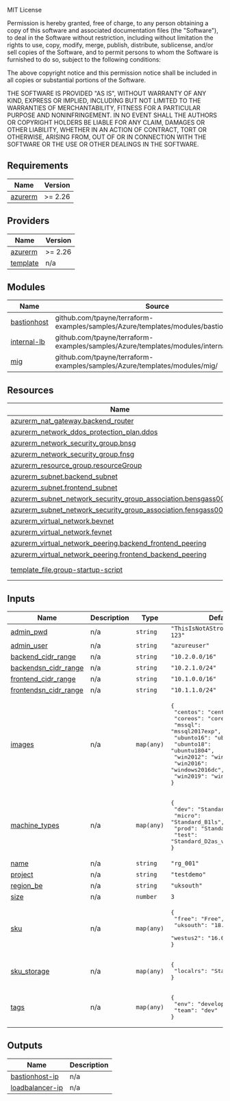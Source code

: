 MIT License

Permission is hereby granted, free of charge, to any person obtaining a copy
of this software and associated documentation files (the "Software"), to deal
in the Software without restriction, including without limitation the rights
to use, copy, modify, merge, publish, distribute, sublicense, and/or sell
copies of the Software, and to permit persons to whom the Software is
furnished to do so, subject to the following conditions:

The above copyright notice and this permission notice shall be included in all
copies or substantial portions of the Software.

THE SOFTWARE IS PROVIDED "AS IS", WITHOUT WARRANTY OF ANY KIND, EXPRESS OR
IMPLIED, INCLUDING BUT NOT LIMITED TO THE WARRANTIES OF MERCHANTABILITY,
FITNESS FOR A PARTICULAR PURPOSE AND NONINFRINGEMENT. IN NO EVENT SHALL THE
AUTHORS OR COPYRIGHT HOLDERS BE LIABLE FOR ANY CLAIM, DAMAGES OR OTHER
LIABILITY, WHETHER IN AN ACTION OF CONTRACT, TORT OR OTHERWISE, ARISING FROM,
OUT OF OR IN CONNECTION WITH THE SOFTWARE OR THE USE OR OTHER DEALINGS IN THE
SOFTWARE.

## Requirements

| Name | Version |
|------|---------|
| <a name="requirement_azurerm"></a> [azurerm](#requirement\_azurerm) | >= 2.26 |

## Providers

| Name | Version |
|------|---------|
| <a name="provider_azurerm"></a> [azurerm](#provider\_azurerm) | >= 2.26 |
| <a name="provider_template"></a> [template](#provider\_template) | n/a |

## Modules

| Name | Source | Version |
|------|--------|---------|
| <a name="module_bastionhost"></a> [bastionhost](#module\_bastionhost) | github.com/tpayne/terraform-examples/samples/Azure/templates/modules/bastionproxyhost | n/a |
| <a name="module_internal-lb"></a> [internal-lb](#module\_internal-lb) | github.com/tpayne/terraform-examples/samples/Azure/templates/modules/internal-lb | n/a |
| <a name="module_mig"></a> [mig](#module\_mig) | github.com/tpayne/terraform-examples/samples/Azure/templates/modules/mig/ | n/a |

## Resources

| Name | Type |
|------|------|
| [azurerm_nat_gateway.backend_router](https://registry.terraform.io/providers/hashicorp/azurerm/latest/docs/resources/nat_gateway) | resource |
| [azurerm_network_ddos_protection_plan.ddos](https://registry.terraform.io/providers/hashicorp/azurerm/latest/docs/resources/network_ddos_protection_plan) | resource |
| [azurerm_network_security_group.bnsg](https://registry.terraform.io/providers/hashicorp/azurerm/latest/docs/resources/network_security_group) | resource |
| [azurerm_network_security_group.fnsg](https://registry.terraform.io/providers/hashicorp/azurerm/latest/docs/resources/network_security_group) | resource |
| [azurerm_resource_group.resourceGroup](https://registry.terraform.io/providers/hashicorp/azurerm/latest/docs/resources/resource_group) | resource |
| [azurerm_subnet.backend_subnet](https://registry.terraform.io/providers/hashicorp/azurerm/latest/docs/resources/subnet) | resource |
| [azurerm_subnet.frontend_subnet](https://registry.terraform.io/providers/hashicorp/azurerm/latest/docs/resources/subnet) | resource |
| [azurerm_subnet_network_security_group_association.bensgass001](https://registry.terraform.io/providers/hashicorp/azurerm/latest/docs/resources/subnet_network_security_group_association) | resource |
| [azurerm_subnet_network_security_group_association.fensgass001](https://registry.terraform.io/providers/hashicorp/azurerm/latest/docs/resources/subnet_network_security_group_association) | resource |
| [azurerm_virtual_network.bevnet](https://registry.terraform.io/providers/hashicorp/azurerm/latest/docs/resources/virtual_network) | resource |
| [azurerm_virtual_network.fevnet](https://registry.terraform.io/providers/hashicorp/azurerm/latest/docs/resources/virtual_network) | resource |
| [azurerm_virtual_network_peering.backend_frontend_peering](https://registry.terraform.io/providers/hashicorp/azurerm/latest/docs/resources/virtual_network_peering) | resource |
| [azurerm_virtual_network_peering.frontend_backend_peering](https://registry.terraform.io/providers/hashicorp/azurerm/latest/docs/resources/virtual_network_peering) | resource |
| [template_file.group-startup-script](https://registry.terraform.io/providers/hashicorp/template/latest/docs/data-sources/file) | data source |

## Inputs

| Name | Description | Type | Default | Required |
|------|-------------|------|---------|:--------:|
| <a name="input_admin_pwd"></a> [admin\_pwd](#input\_admin\_pwd) | n/a | `string` | `"ThisIsNotAStrongPassword-123"` | no |
| <a name="input_admin_user"></a> [admin\_user](#input\_admin\_user) | n/a | `string` | `"azureuser"` | no |
| <a name="input_backend_cidr_range"></a> [backend\_cidr\_range](#input\_backend\_cidr\_range) | n/a | `string` | `"10.2.0.0/16"` | no |
| <a name="input_backendsn_cidr_range"></a> [backendsn\_cidr\_range](#input\_backendsn\_cidr\_range) | n/a | `string` | `"10.2.1.0/24"` | no |
| <a name="input_frontend_cidr_range"></a> [frontend\_cidr\_range](#input\_frontend\_cidr\_range) | n/a | `string` | `"10.1.0.0/16"` | no |
| <a name="input_frontendsn_cidr_range"></a> [frontendsn\_cidr\_range](#input\_frontendsn\_cidr\_range) | n/a | `string` | `"10.1.1.0/24"` | no |
| <a name="input_images"></a> [images](#input\_images) | n/a | `map(any)` | <pre>{<br>  "centos": "centos8",<br>  "coreos": "coreos",<br>  "mssql": "mssql2017exp",<br>  "ubunto16": "ubuntu1604",<br>  "ubunto18": "ubuntu1804",<br>  "win2012": "windows2012r2dc",<br>  "win2016": "windows2016dc",<br>  "win2019": "windows2019dc"<br>}</pre> | no |
| <a name="input_machine_types"></a> [machine\_types](#input\_machine\_types) | n/a | `map(any)` | <pre>{<br>  "dev": "Standard_D2_v2",<br>  "micro": "Standard_B1ls",<br>  "prod": "Standard_D8s_v3",<br>  "test": "Standard_D2as_v4"<br>}</pre> | no |
| <a name="input_name"></a> [name](#input\_name) | n/a | `string` | `"rg_001"` | no |
| <a name="input_project"></a> [project](#input\_project) | n/a | `string` | `"testdemo"` | no |
| <a name="input_region_be"></a> [region\_be](#input\_region\_be) | n/a | `string` | `"uksouth"` | no |
| <a name="input_size"></a> [size](#input\_size) | n/a | `number` | `3` | no |
| <a name="input_sku"></a> [sku](#input\_sku) | n/a | `map(any)` | <pre>{<br>  "free": "Free",<br>  "uksouth": "18.04-LTS",<br>  "westus2": "16.04-LTS"<br>}</pre> | no |
| <a name="input_sku_storage"></a> [sku\_storage](#input\_sku\_storage) | n/a | `map(any)` | <pre>{<br>  "localrs": "Standard_LRS"<br>}</pre> | no |
| <a name="input_tags"></a> [tags](#input\_tags) | n/a | `map(any)` | <pre>{<br>  "env": "development",<br>  "team": "dev"<br>}</pre> | no |

## Outputs

| Name | Description |
|------|-------------|
| <a name="output_bastionhost-ip"></a> [bastionhost-ip](#output\_bastionhost-ip) | n/a |
| <a name="output_loadbalancer-ip"></a> [loadbalancer-ip](#output\_loadbalancer-ip) | n/a |
